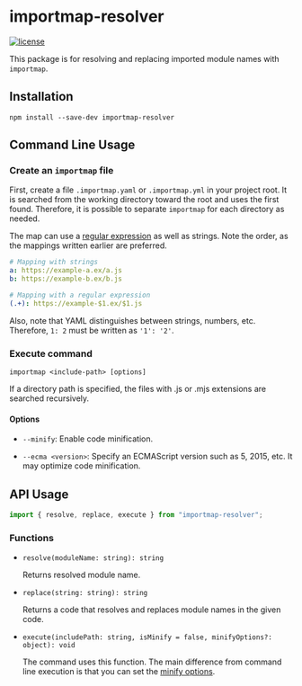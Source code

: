 # importmap-resolver

[![license](https://img.shields.io/github/license/snoown/importmap-resolver)](https://github.com/snoown/importmap-resolver/blob/main/LICENSE)

This package is for resolving and replacing imported module names with `importmap`.

## Installation

``` shell
npm install --save-dev importmap-resolver
```

## Command Line Usage

### Create an `importmap` file

First, create a file `.importmap.yaml` or `.importmap.yml` in your project root. It is searched from the working directory toward the root and uses the first found. Therefore, it is possible to separate `importmap` for each directory as needed.

The map can use a [regular expression](https://developer.mozilla.org/en-US/docs/Web/JavaScript/Guide/Regular_Expressions/Cheatsheet) as well as strings. Note the order, as the mappings written earlier are preferred.

``` yaml
# Mapping with strings
a: https://example-a.ex/a.js
b: https://example-b.ex/b.js

# Mapping with a regular expression
(.+): https://example-$1.ex/$1.js
```

Also, note that YAML distinguishes between strings, numbers, etc. Therefore, `1: 2` must be written as `'1': '2'`.

### Execute command

``` shell
importmap <include-path> [options]
```

If a directory path is specified, the files with .js or .mjs extensions are searched recursively.

#### Options

- `--minify`: Enable code minification.

- `--ecma <version>`: Specify an ECMAScript version such as 5, 2015, etc. It may optimize code minification.

## API Usage

``` javascript
import { resolve, replace, execute } from "importmap-resolver";
```

### Functions

- `resolve(moduleName: string): string`

  Returns resolved module name.

- `replace(string: string): string`

  Returns a code that resolves and replaces module names in the given code.

- `execute(includePath: string, isMinify = false, minifyOptions?: object): void`

  The command uses this function. The main difference from command line execution is that you can set the [minify options](https://terser.org/docs/api-reference#minify-options).
